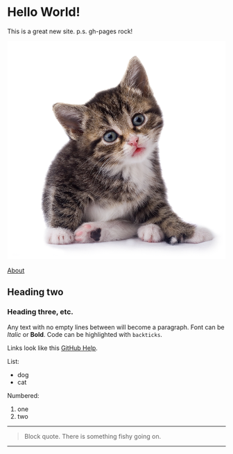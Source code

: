 # Hello World!

This is a great new site.
p.s. gh-pages rock!

![alt text](cat.png)

[About](about.md)

## Heading two

### Heading three, etc.

Any text with no empty lines between will become a paragraph.
Font can be *Italic* or **Bold**.
Code can be highlighted with `backticks`.

Links look like this [GitHub Help](https://help.github.com/).

List:
- dog
- cat

Numbered:
1. one
2. two

----
> Block quote. There is something fishy going on.
----
